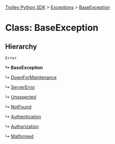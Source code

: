 [Trolley Python SDK](../README.md) > [Exceptions](../modules/exceptions.md) > [BaseException](../classes/exceptions.baseexception.md)



# Class: BaseException

## Hierarchy


 `Error`

**↳ BaseException**

↳  [DownForMaintenance](exceptions.downformaintenance.md)




↳  [ServerError](exceptions.servererror.md)




↳  [Unexpected](exceptions.unexpected.md)




↳  [NotFound](exceptions.notfound.md)




↳  [Authentication](exceptions.authentication.md)




↳  [Authorization](exceptions.authorization.md)




↳  [Malformed](exceptions.malformed.md)



